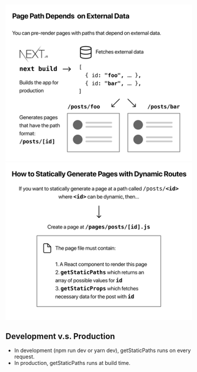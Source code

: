 ![page-path-external-data](./img/page-path-external-data.png)
![how-to-dynamic-routes](./img/how-to-dynamic-routes.png)

## Development v.s. Production

- In development (npm run dev or yarn dev), getStaticPaths runs on every request.
- In production, getStaticPaths runs at build time.
